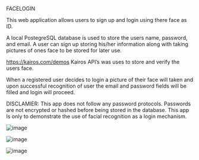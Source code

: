 FACELOGIN

This web application allows users to sign up and login using there face as ID. 

A local PostegreSQL database is used to store the users name, password, and email. 
A user can sign up storing his/her information along with taking pictures of ones face to be stored for later use.

https://kairos.com/demos
Kairos API’s was uses to store and verify the users face.

When a registered user decides to login a picture of their face will taken and upon successful recognition of user the email and password fields will be filled and login will proceed. 

DISCLAMIER:
 This app does not follow any password protocols. Passwords are not encrypted or hashed before being stored in the database. This app Is only to demonstrate the use of facial recognition as a login mechanism. 


![image](https://user-images.githubusercontent.com/30732198/45935681-aa122a80-bf7b-11e8-8d70-adfd0d2f16d0.png)

![image](https://user-images.githubusercontent.com/30732198/45936271-a1712280-bf82-11e8-92bb-ee94e8db1f8f.png)

![image](https://user-images.githubusercontent.com/30732198/45956790-723dce00-bfe1-11e8-88d1-1e5ce1d91e2a.png)


